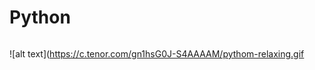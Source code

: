 # Python
```Python is an interpreted high-level general-purpose programming language. Its design philosophy emphasizes code readability with its use of significant    indentation. Its language constructs as well as its object-oriented approach aim to help programmers write clear, logical code for small and large-scale projects.
```
![alt text](https://c.tenor.com/gn1hsG0J-S4AAAAM/pythom-relaxing.gif
